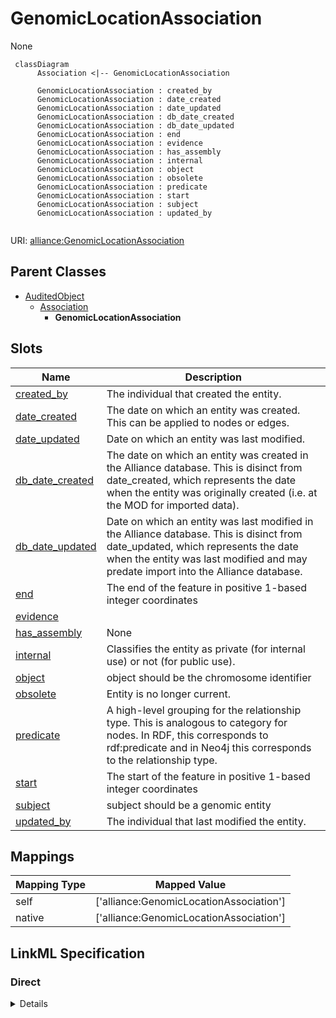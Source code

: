 # GenomicLocationAssociation

None


```mermaid
 classDiagram
      Association <|-- GenomicLocationAssociation
      
      GenomicLocationAssociation : created_by
      GenomicLocationAssociation : date_created
      GenomicLocationAssociation : date_updated
      GenomicLocationAssociation : db_date_created
      GenomicLocationAssociation : db_date_updated
      GenomicLocationAssociation : end
      GenomicLocationAssociation : evidence
      GenomicLocationAssociation : has_assembly
      GenomicLocationAssociation : internal
      GenomicLocationAssociation : object
      GenomicLocationAssociation : obsolete
      GenomicLocationAssociation : predicate
      GenomicLocationAssociation : start
      GenomicLocationAssociation : subject
      GenomicLocationAssociation : updated_by
      

```



URI: [alliance:GenomicLocationAssociation](http://alliancegenome.org/GenomicLocationAssociation)


## Parent Classes

* [AuditedObject](AuditedObject.md)
    * [Association](Association.md)
        * **GenomicLocationAssociation**




<!-- no inheritance hierarchy -->


## Slots

| Name | Description  |
| ---  | ---  |
| [created_by](created_by.md) | The individual that created the entity. |
| [date_created](date_created.md) | The date on which an entity was created. This can be applied to nodes or edges. |
| [date_updated](date_updated.md) | Date on which an entity was last modified. |
| [db_date_created](db_date_created.md) | The date on which an entity was created in the Alliance database.  This is disinct from date_created, which represents the date when the entity was originally created (i.e. at the MOD for imported data). |
| [db_date_updated](db_date_updated.md) | Date on which an entity was last modified in the Alliance database.  This is disinct from date_updated, which represents the date when the entity was last modified and may predate import into the Alliance database. |
| [end](end.md) | The end of the feature in positive 1-based integer coordinates |
| [evidence](evidence.md) |  |
| [has_assembly](has_assembly.md) | None |
| [internal](internal.md) | Classifies the entity as private (for internal use) or not (for public use). |
| [object](object.md) | object should be the chromosome identifier |
| [obsolete](obsolete.md) | Entity is no longer current. |
| [predicate](predicate.md) | A high-level grouping for the relationship type. This is analogous to category for nodes. In RDF, this corresponds to rdf:predicate and in Neo4j this corresponds to the relationship type. |
| [start](start.md) | The start of the feature in positive 1-based integer coordinates |
| [subject](subject.md) | subject should be a genomic entity |
| [updated_by](updated_by.md) | The individual that last modified the entity. |


## Mappings

| Mapping Type | Mapped Value |
| ---  | ---  |
| self | ['alliance:GenomicLocationAssociation'] |
| native | ['alliance:GenomicLocationAssociation'] |




## LinkML Specification

<!-- TODO: investigate https://stackoverflow.com/questions/37606292/how-to-create-tabbed-code-blocks-in-mkdocs-or-sphinx -->

### Direct

<details>
```yaml
name: GenomicLocationAssociation
from_schema: https://github.com/alliance-genome/agr_curation_schema/core.yaml
is_a: Association
slots:
- has_assembly
- start
- end
slot_usage:
  subject:
    name: subject
    description: subject should be a genomic entity
    domain_of:
    - Association
    - VariantConsequence
    range: GenomicEntity
  object:
    name: object
    description: object should be the chromosome identifier
    domain_of:
    - Association
    - VariantConsequence
    range: Chromosome
  predicate:
    name: predicate
    domain_of:
    - Association
    - GeneToGeneOrthology
    any_of:
    - equals_string: has_genomic_location
defining_slots:
- subject
- predicate
- object
- has_assembly
- start
- end

```
</details>

### Induced

<details>
```yaml
name: GenomicLocationAssociation
from_schema: https://github.com/alliance-genome/agr_curation_schema/core.yaml
is_a: Association
slot_usage:
  subject:
    name: subject
    description: subject should be a genomic entity
    domain_of:
    - Association
    - VariantConsequence
    range: GenomicEntity
  object:
    name: object
    description: object should be the chromosome identifier
    domain_of:
    - Association
    - VariantConsequence
    range: Chromosome
  predicate:
    name: predicate
    domain_of:
    - Association
    - GeneToGeneOrthology
    any_of:
    - equals_string: has_genomic_location
attributes:
  has_assembly:
    name: has_assembly
    from_schema: https://github.com/alliance-genome/agr_curation_schema/core.yaml
    domain: GenomicLocationAssociation
    alias: has_assembly
    owner: GenomicLocationAssociation
    domain_of:
    - GenomicLocationAssociation
    range: Assembly
    required: true
  start:
    name: start
    description: The start of the feature in positive 1-based integer coordinates
    from_schema: https://github.com/alliance-genome/agr_curation_schema/core.yaml
    alias: start
    owner: GenomicLocationAssociation
    domain_of:
    - GenomicLocationAssociation
    - GenomicLocationAssociationDTO
    range: integer
  end:
    name: end
    description: The end of the feature in positive 1-based integer coordinates
    from_schema: https://github.com/alliance-genome/agr_curation_schema/core.yaml
    alias: end
    owner: GenomicLocationAssociation
    domain_of:
    - GenomicLocationAssociation
    - GenomicLocationAssociationDTO
    range: integer
  subject:
    name: subject
    description: subject should be a genomic entity
    from_schema: https://github.com/alliance-genome/agr_curation_schema/core.yaml
    is_a: association_slot
    alias: subject
    owner: GenomicLocationAssociation
    domain_of:
    - Association
    - VariantConsequence
    range: GenomicEntity
    required: true
  predicate:
    name: predicate
    description: A high-level grouping for the relationship type. This is analogous
      to category for nodes. In RDF, this corresponds to rdf:predicate and in Neo4j
      this corresponds to the relationship type.
    from_schema: https://github.com/alliance-genome/agr_curation_schema/core.yaml
    is_a: association_slot
    alias: predicate
    owner: GenomicLocationAssociation
    domain_of:
    - Association
    - GeneToGeneOrthology
    range: string
    required: true
    any_of:
    - equals_string: has_genomic_location
  object:
    name: object
    description: object should be the chromosome identifier
    from_schema: https://github.com/alliance-genome/agr_curation_schema/core.yaml
    is_a: association_slot
    alias: object
    owner: GenomicLocationAssociation
    domain_of:
    - Association
    - VariantConsequence
    range: Chromosome
    required: true
  evidence:
    name: evidence
    description: ''
    from_schema: https://github.com/alliance-genome/agr_curation_schema/src/schema/reference
    multivalued: true
    alias: evidence
    owner: GenomicLocationAssociation
    domain_of:
    - AlleleGenerationMethodAssociation
    - Note
    - SlotAnnotation
    - Association
    range: InformationContentEntity
  created_by:
    name: created_by
    description: The individual that created the entity.
    from_schema: https://github.com/alliance-genome/agr_curation_schema/core.yaml
    domain: AuditedObject
    multivalued: false
    alias: created_by
    owner: GenomicLocationAssociation
    domain_of:
    - AuditedObject
    range: Person
  date_created:
    name: date_created
    description: The date on which an entity was created. This can be applied to nodes
      or edges.
    from_schema: https://github.com/alliance-genome/agr_curation_schema/core.yaml
    aliases:
    - creation_date
    exact_mappings:
    - dct:createdOn
    - WIKIDATA_PROPERTY:P577
    alias: date_created
    owner: GenomicLocationAssociation
    domain_of:
    - AuditedObject
    - AuditedObjectDTO
    range: datetime
  updated_by:
    name: updated_by
    description: The individual that last modified the entity.
    from_schema: https://github.com/alliance-genome/agr_curation_schema/core.yaml
    domain: AuditedObject
    multivalued: false
    alias: updated_by
    owner: GenomicLocationAssociation
    domain_of:
    - AuditedObject
    range: Person
  date_updated:
    name: date_updated
    description: Date on which an entity was last modified.
    from_schema: https://github.com/alliance-genome/agr_curation_schema/core.yaml
    aliases:
    - date_last_modified
    alias: date_updated
    owner: GenomicLocationAssociation
    domain_of:
    - AuditedObject
    - AuditedObjectDTO
    range: datetime
  db_date_created:
    name: db_date_created
    description: The date on which an entity was created in the Alliance database.  This
      is disinct from date_created, which represents the date when the entity was
      originally created (i.e. at the MOD for imported data).
    from_schema: https://github.com/alliance-genome/agr_curation_schema/core.yaml
    alias: db_date_created
    owner: GenomicLocationAssociation
    domain_of:
    - AuditedObject
    - AuditedObjectDTO
    range: datetime
  db_date_updated:
    name: db_date_updated
    description: Date on which an entity was last modified in the Alliance database.  This
      is disinct from date_updated, which represents the date when the entity was
      last modified and may predate import into the Alliance database.
    from_schema: https://github.com/alliance-genome/agr_curation_schema/core.yaml
    alias: db_date_updated
    owner: GenomicLocationAssociation
    domain_of:
    - AuditedObject
    - AuditedObjectDTO
    range: datetime
  internal:
    name: internal
    description: Classifies the entity as private (for internal use) or not (for public
      use).
    notes:
    - Default value is true.
    from_schema: https://github.com/alliance-genome/agr_curation_schema/core.yaml
    alias: internal
    owner: GenomicLocationAssociation
    domain_of:
    - AuditedObject
    - AuditedObjectDTO
    range: boolean
    required: true
  obsolete:
    name: obsolete
    description: Entity is no longer current.
    notes:
    - Obsolete entities are preserved in the database for posterity but should not
      be publicly displayed.
    from_schema: https://github.com/alliance-genome/agr_curation_schema/core.yaml
    alias: obsolete
    owner: GenomicLocationAssociation
    domain_of:
    - AuditedObject
    - AuditedObjectDTO
    range: boolean
defining_slots:
- subject
- predicate
- object
- has_assembly
- start
- end

```
</details>